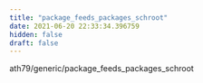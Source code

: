 ```yaml
---
title: "package_feeds_packages_schroot"
date: 2021-06-20 22:33:34.396759
hidden: false
draft: false
---
```


ath79/generic/package_feeds_packages_schroot


